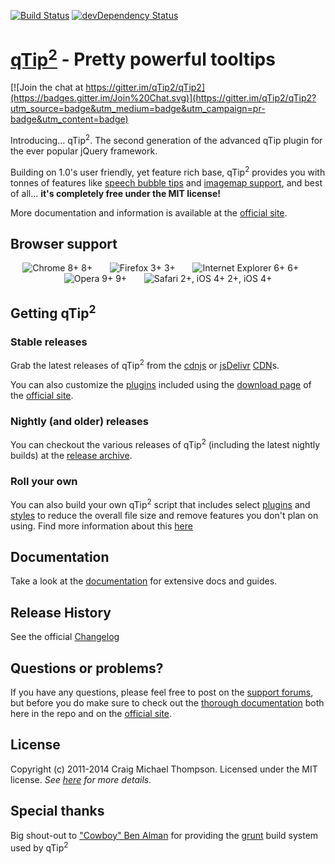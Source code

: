 [![Build Status](https://travis-ci.org/qTip2/qTip2.png)](https://travis-ci.org/qTip2/qTip2)
[![devDependency Status](https://david-dm.org/qTip2/qTip2/dev-status.png?theme=shields.io)](https://david-dm.org/qTip2/qTip2#info=devDependencies)

[qTip<sup>2</sup>][site] - Pretty powerful tooltips
================================

[![Join the chat at https://gitter.im/qTip2/qTip2](https://badges.gitter.im/Join%20Chat.svg)](https://gitter.im/qTip2/qTip2?utm_source=badge&utm_medium=badge&utm_campaign=pr-badge&utm_content=badge)

Introducing&hellip; qTip<sup>2</sup>. The second generation of the advanced qTip plugin for the ever popular jQuery framework.

Building on 1.0's user friendly, yet feature rich base, qTip<sup>2</sup> provides you with tonnes of features like
[speech bubble tips][tips] and [imagemap support][imgmap], and best of all... **it's completely free under the MIT license!**

More documentation and information is available at the [official site][site].

## Browser support
<div style="text-transform: sub; text-align: center;">
  <img src="http://media1.juggledesign.com/qtip2/images/browsers/64-chrome.png" title="Chrome 8+" /> 8+ &nbsp;&nbsp;&nbsp;&nbsp;&nbsp;
  <img src="http://media1.juggledesign.com/qtip2/images/browsers/64-firefox.png" title="Firefox 3+" /> 3+ &nbsp;&nbsp;&nbsp;&nbsp;&nbsp;
  <img src="http://media1.juggledesign.com/qtip2/images/browsers/64-ie.png" title="Internet Explorer 6+" /> 6+ &nbsp;&nbsp;&nbsp;&nbsp;&nbsp;
  <img src="http://media1.juggledesign.com/qtip2/images/browsers/64-opera.png" title="Opera 9+" /> 9+ &nbsp;&nbsp;&nbsp;&nbsp;&nbsp;
  <img src="http://media1.juggledesign.com/qtip2/images/browsers/64-safari.png" title="Safari 2+, iOS 4+" /> 2+, iOS 4+
</div>

## Getting qTip<sup>2</sup>

### Stable releases
Grab the latest releases of qTip<sup>2</sup> from the [cdnjs][cdnjs] or [jsDelivr][jsdelivr] [CDN][wikipedia-cdn]s.

You can also customize the [plugins][plugins] included using the [download page][download] of the [official site][site].

### Nightly (and older) releases
You can checkout the various releases of qTip<sup>2</sup> (including the latest nightly builds) at the [release archive][archive].

### Roll your own
You can also build your own qTip<sup>2</sup> script that includes select [plugins][plugins] and [styles][style] to reduce the overall file size and remove features
you don't plan on using. Find more information about this [here][build]

## Documentation
Take a look at the [documentation][docs] for extensive docs and guides.

## Release History
See the official [Changelog][changelog]

## Questions or problems?
If you have any questions, please feel free to post on the [support forums][forums], but before you do make sure to
check out the [thorough documentation][docs] both here in the repo and on the [official site][site].

## License
Copyright (c) 2011-2014 Craig Michael Thompson. Licensed under the MIT license. *See [here][license] for more details.*

## Special thanks
Big shout-out to ["Cowboy" Ben Alman][cowboy] for providing the [grunt][grunt] build system used by qTip<sup>2</sup>

[site]: http://qtip2.com/
[archive]: http://qtip2.com/v/
[docs]: http://qtip2.com/guides/
[download]: http://qtip2.com/download
[changelog]: http://qtip2.com/changelog
[build]: http://qtip2.com/guides#custom-build
[style]: http://qtip2.com/demos#styling
[plugins]: http://qtip2.com/plugins
[tips]: http://qtip2.com/plugins#tips
[imgmap]: http://qtip2.com/plugins#imagemap

[forums]: http://craigsworks.com/projects/forums/forum-qtip2
[license]: http://jquery.org/license

[cowboy]: http://github.com/cowboy
[grunt]: http://github.com/gruntjs/grunt

[wikipedia-cdn]: http://en.wikipedia.org/wiki/Content_delivery_network "Content Delivery Network"
[cdnjs]: http://cdnjs.com/libraries/qtip2/
[jsdelivr]: http://www.jsdelivr.com/#!qtip2
